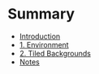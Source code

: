 # Summary

* [Introduction](README.md)
* [1. Environment](chapter1.md)
* [2. Tiled Backgrounds](zxc.md)
* [Notes](notes.md)

